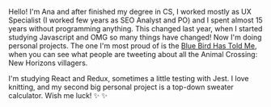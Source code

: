 Hello! I'm Ana and after finished my degree in CS, I worked mostly as UX Specialist (I worked few years as SEO Analyst and PO) and I spent almost 15 years without programming anything. This changed last year, when I started studying Javascript and OMG so many things have changed! Now I'm doing personal projects. The one I'm most proud of is the <a href="https://www.bluebirdhastoldme.com/" >Blue Bird Has Told Me</a>, when you can see what people are tweeting about all the Animal Crossing: New Horizons villagers. 

I'm studying React and Redux, sometimes a little testing with Jest. I love knitting, and my second big personal project is a top-down sweater calculator. Wish me luck! ✨ ✨ 

